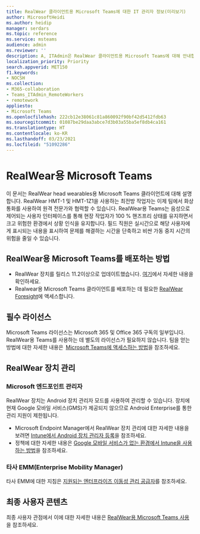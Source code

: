 ```yaml
---
title: RealWear 클라이언트용 Microsoft Teams에 대한 IT 관리자 정보(미리보기)
author: MicrosoftHeidi
ms.author: heidip
manager: serdars
ms.topic: reference
ms.service: msteams
audience: admin
ms.reviewer: ''
description: A, ITAdmin은 RealWear 클라이언트용 Microsoft Teams에 대해 안내합니다.
localization_priority: Priority
search.appverid: MET150
f1.keywords:
- NOCSH
ms.collection:
- M365-collaboration
- Teams_ITAdmin_RemoteWorkers
- remotework
appliesto:
- Microsoft Teams
ms.openlocfilehash: 222cb12e38061c81a860092f90bf42d5412fdb63
ms.sourcegitcommit: 01087be29daa3abce7d3b03a55ba5ef8db4ca161
ms.translationtype: HT
ms.contentlocale: ko-KR
ms.lasthandoff: 03/23/2021
ms.locfileid: "51092286"
---
```

# <a name="microsoft-teams-for-realwear"></a>RealWear용 Microsoft Teams

이 문서는 RealWear head wearables용 Microsoft Teams 클라이언트에 대해 설명합니다. RealWear HMT-1 및 HMT-1Z1을 사용하는 최전방 작업자는 이제 팀에서 화상 통화를 사용하여 원격 전문가와 협력할 수 있습니다. RealWear용 Teams는 음성으로 제어되는 사용자 인터페이스를 통해 현장 작업자가 100 % 핸즈프리 상태를 유지하면서 크고 위험한 환경에서 상황 인식을 유지합니다. 필드 직원은 실시간으로 해당 사용자에게 표시되는 내용을 표시하여 문제를 해결하는 시간을 단축하고 비싼 가동 중지 시간의 위험을 줄일 수 있습니다.

## <a name="how-to-deploy-microsoft-teams-for-realwear"></a>RealWear용 Microsoft Teams를 배포하는 방법

- RealWear 장치를 릴리스 11.2이상으로 업데이트했습니다. [여기](https://realwear.com/knowledge-center/configure-on-release-10/wireless-update/)에서 자세한 내용을 확인하세요.
- Realwear용 Microsoft Teams 클라이언트를 배포하는 데 필요한 [RealWear Foresight](https://cloud.realwear.com/)에 액세스합니다.

## <a name="required-licenses"></a>필수 라이선스

Microsoft Teams 라이선스는 Microsoft 365 및 Office 365 구독의 일부입니다. RealWear용 Teams를 사용하는 데 별도의 라이선스가 필요하지 않습니다. 팀을 얻는 방법에 대한 자세한 내용은  [Microsoft Teams에 액세스하는 방법](https://support.office.com/article/fc7f1634-abd3-4f26-a597-9df16e4ca65b)을 참조하세요.

## <a name="managing-realwear-devices"></a>RealWear 장치 관리

### <a name="microsoft-endpoint-manager"></a>Microsoft 엔드포인트 관리자

RealWear 장치는 Android 장치 관리자 모드를 사용하여 관리할 수 있습니다. 장치에 현재 Google 모바일 서비스(GMS)가 제공되지 않으므로 Android Enterprise를 통한 관리 지원이 제한됩니다.

- Microsoft Endpoint Manager에서 RealWear 장치 관리에 대한 자세한 내용을 보려면 [Intune에서 Android 장치 관리자 등록](/mem/intune/enrollment/android-enroll-device-administrator)을 참조하세요.
- 정책에 대한 자세한 내용은 [Google 모바일 서비스가 없는 환경에서 Intune을 사용하는 방법](/mem/intune/apps/manage-without-gms)을 참조하세요.

### <a name="third-party-enterprise-mobility-managers-emms"></a>타사 EMM(Enterprise Mobility Manager)

타사 EMM에 대한 지침은 [지원되는 엔터프라이즈 이동성 관리 공급자](https://www.realwear.com/knowledge-center/configure-on-release-10/remote-from-a-web-browser/emm/)를 참조하세요.

## <a name="end-user-content"></a>최종 사용자 콘텐츠

최종 사용자 관점에서 이에 대한 자세한 내용은 [RealWear용 Microsoft Teams 사용](https://support.office.com/article/using-microsoft-teams-for-realwear-af20d232-d18c-476f-8031-843a4edccd5f)을 참조하세요.